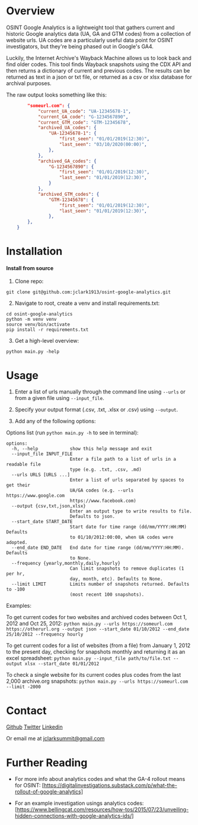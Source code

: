 # Overview

OSINT Google Analytics is a lightweight tool that gathers current and historic
Google analytics data (UA, GA and GTM codes) from a collection of website urls. UA codes are a particularly
useful data point for OSINT investigators, but they're being phased out in Google's GA4.

Luckily, the Internet Archive's Wayback Machine allows us to look back and find older codes. This tool finds
Wayback snapshots using the CDX API and then returns a dictionary of current and previous codes. The results can be returned as text in a json or txt file, or returned as a csv or xlsx database for archival purposes.

The raw output looks something like this:

```json
        "someurl.com": {
            "current_UA_code": "UA-12345678-1",
            "current_GA_code": "G-1234567890",
            "current_GTM_code": "GTM-12345678",
            "archived_UA_codes": {
                "UA-12345678-1": {
                    "first_seen": "01/01/2019(12:30)",
                    "last_seen": "03/10/2020(00:00)",
                },
            },
            "archived_GA_codes": {
                "G-1234567890": {
                    "first_seen": "01/01/2019(12:30)",
                    "last_seen": "01/01/2019(12:30)",
                }
            },
            "archived_GTM_codes": {
                "GTM-12345678": {
                    "first_seen": "01/01/2019(12:30)",
                    "last_seen": "01/01/2019(12:30)",
                },
        },
    }
```

# Installation

#### Install from source

1. Clone repo:

```terminal
git clone git@github.com:jclark1913/osint-google-analytics.git
```

2. Navigate to root, create a venv and install requirements.txt:

```terminal
cd osint-google-analytics
python -m venv venv
source venv/bin/activate
pip install -r requirements.txt
```

3. Get a high-level overview:

```terminal
python main.py -help
```

# Usage

1. Enter a list of urls manually through the command line using `--urls` or from a given file using `--input_file`.

2. Specify your output format (.csv, .txt, .xlsx or .csv) using `--output`.

3. Add any of the following options:

Options list (run `python main.py -h` to see in terminal):

```terminal
options:
  -h, --help            show this help message and exit
  --input_file INPUT_FILE
                        Enter a file path to a list of urls in a readable file
                        type (e.g. .txt, .csv, .md)
  --urls URLS [URLS ...]
                        Enter a list of urls separated by spaces to get their
                        UA/GA codes (e.g. --urls https://www.google.com
                        https://www.facebook.com)
  --output {csv,txt,json,xlsx}
                        Enter an output type to write results to file.
                        Defaults to json.
  --start_date START_DATE
                        Start date for time range (dd/mm/YYYY:HH:MM) Defaults
                        to 01/10/2012:00:00, when UA codes were adopted.
  --end_date END_DATE   End date for time range (dd/mm/YYYY:HH:MM). Defaults
                        to None.
  --frequency {yearly,monthly,daily,hourly}
                        Can limit snapshots to remove duplicates (1 per hr,
                        day, month, etc). Defaults to None.
  --limit LIMIT         Limits number of snapshots returned. Defaults to -100
                        (most recent 100 snapshots).
```

Examples:

To get current codes for two websites and archived codes between Oct 1, 2012 and Oct 25, 2012:
`python main.py --urls https://someurl.com https://otherurl.org --output json --start_date 01/10/2012 --end_date 25/10/2012 --frequency hourly`

To get current codes for a list of websites (from a file) from January 1, 2012 to the present day, checking for snapshots monthly and returning it as an excel spreadsheet:
`python main.py --input_file path/to/file.txt --output xlsx --start_date 01/01/2012`

To check a single website for its current codes plus codes from the last 2,000 archive.org snapshots:
`python main.py --urls https://someurl.com --limit -2000`

# Contact

<a href="https://github.com/jclark1913">Github</a>
<a href="https://twitter.com/JustinClarkJO">Twitter</a>
<a href="https://www.linkedin.com/in/justin-w-clark/">Linkedin</a>

Or email me at jclarksummit@gmail.com

# Further Reading

- For more info about analytics codes and what the GA-4 rollout means for OSINT: [https://digitalinvestigations.substack.com/p/what-the-rollout-of-google-analytics]

- For an example investigation usings analytics codes: [https://www.bellingcat.com/resources/how-tos/2015/07/23/unveiling-hidden-connections-with-google-analytics-ids/]
